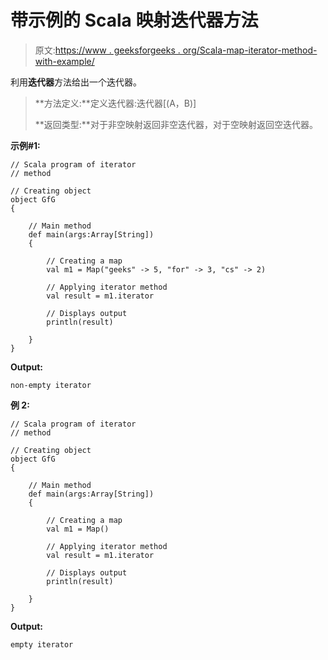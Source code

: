 # 带示例的 Scala 映射迭代器方法

> 原文:[https://www . geeksforgeeks . org/Scala-map-iterator-method-with-example/](https://www.geeksforgeeks.org/scala-map-iterator-method-with-example/)

利用**迭代器**方法给出一个迭代器。

> **方法定义:**定义迭代器:迭代器[(A，B)]
> 
> **返回类型:**对于非空映射返回非空迭代器，对于空映射返回空迭代器。

**示例#1:**

```
// Scala program of iterator
// method

// Creating object
object GfG
{ 

    // Main method
    def main(args:Array[String])
    {

        // Creating a map
        val m1 = Map("geeks" -> 5, "for" -> 3, "cs" -> 2) 

        // Applying iterator method
        val result = m1.iterator

        // Displays output
        println(result)

    }
}
```

**Output:**

```
non-empty iterator

```

**例 2:**

```
// Scala program of iterator
// method

// Creating object
object GfG
{ 

    // Main method
    def main(args:Array[String])
    {

        // Creating a map
        val m1 = Map() 

        // Applying iterator method
        val result = m1.iterator

        // Displays output
        println(result)

    }
}
```

**Output:**

```
empty iterator

```